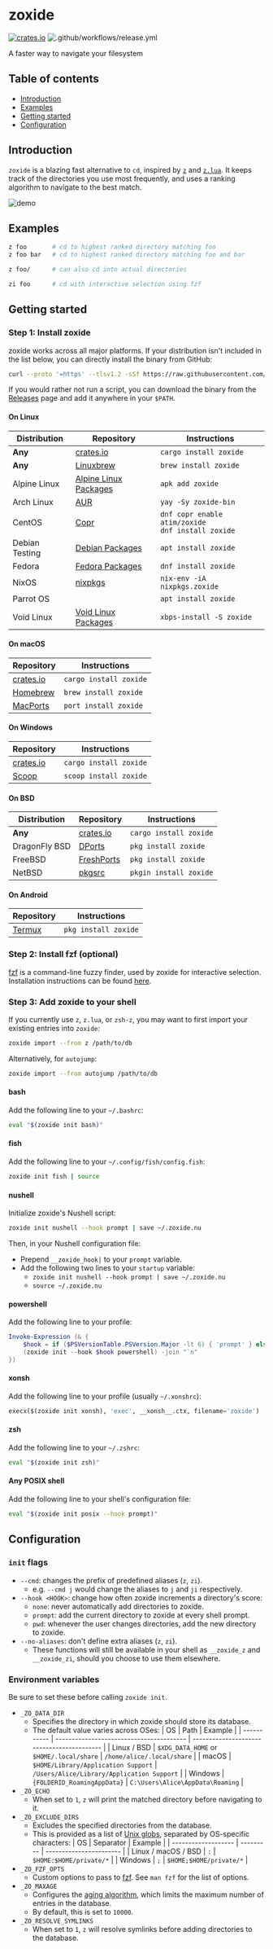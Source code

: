 # zoxide

[![crates.io](https://img.shields.io/crates/v/zoxide)](https://crates.io/crates/zoxide)
![.github/workflows/release.yml](https://github.com/ajeetdsouza/zoxide/workflows/.github/workflows/release.yml/badge.svg)

A faster way to navigate your filesystem

## Table of contents

- [Introduction](#introduction)
- [Examples](#examples)
- [Getting started](#getting-started)
- [Configuration](#configuration)

## Introduction

`zoxide` is a blazing fast alternative to `cd`, inspired by
[`z`](https://github.com/rupa/z) and [`z.lua`](https://github.com/skywind3000/z.lua).
It keeps track of the directories you use most frequently, and uses a ranking algorithm
to navigate to the best match.

![demo](./demo.gif)

## Examples

```sh
z foo       # cd to highest ranked directory matching foo
z foo bar   # cd to highest ranked directory matching foo and bar

z foo/      # can also cd into actual directories

zi foo      # cd with interactive selection using fzf
```

## Getting started

### Step 1: Install zoxide

zoxide works across all major platforms. If your distribution isn't included in the list below, you can directly install the binary from GitHub:

```sh
curl --proto '=https' --tlsv1.2 -sSf https://raw.githubusercontent.com/ajeetdsouza/zoxide/master/install.sh | sh
```

If you would rather not run a script, you can download the binary from the [Releases](https://github.com/ajeetdsouza/zoxide/releases) page and add it anywhere in your `$PATH`.

#### On Linux

| Distribution   | Repository              | Instructions                                              |
| -------------- | ----------------------- | --------------------------------------------------------- |
| **Any**        | [crates.io]             | `cargo install zoxide`                                    |
| **Any**        | [Linuxbrew]             | `brew install zoxide`                                     |
| Alpine Linux   | [Alpine Linux Packages] | `apk add zoxide`                                          |
| Arch Linux     | [AUR]                   | `yay -Sy zoxide-bin`                                      |
| CentOS         | [Copr]                  | `dnf copr enable atim/zoxide` <br /> `dnf install zoxide` |
| Debian Testing | [Debian Packages]       | `apt install zoxide`                                      |
| Fedora         | [Fedora Packages]       | `dnf install zoxide`                                      |
| NixOS          | [nixpkgs]               | `nix-env -iA nixpkgs.zoxide`                              |
| Parrot OS      |                         | `apt install zoxide`                                      |
| Void Linux     | [Void Linux Packages]   | `xbps-install -S zoxide`                                  |

#### On macOS

| Repository  | Instructions           |
| ----------- | ---------------------- |
| [crates.io] | `cargo install zoxide` |
| [Homebrew]  | `brew install zoxide`  |
| [MacPorts]  | `port install zoxide`  |

#### On Windows

| Repository  | Instructions           |
| ----------- | ---------------------- |
| [crates.io] | `cargo install zoxide` |
| [Scoop]     | `scoop install zoxide` |

#### On BSD

| Distribution  | Repository   | Instructions           |
| ------------- | ------------ | ---------------------- |
| **Any**       | [crates.io]  | `cargo install zoxide` |
| DragonFly BSD | [DPorts]     | `pkg install zoxide`   |
| FreeBSD       | [FreshPorts] | `pkg install zoxide`   |
| NetBSD        | [pkgsrc]     | `pkgin install zoxide` |

#### On Android

| Repository | Instructions         |
| ---------- | -------------------- |
| [Termux]   | `pkg install zoxide` |

### Step 2: Install fzf (optional)

[fzf](https://github.com/junegunn/fzf) is a command-line fuzzy finder, used by
zoxide for interactive selection. Installation instructions can be found
[here](https://github.com/junegunn/fzf#installation).

### Step 3: Add zoxide to your shell

If you currently use `z`, `z.lua`, or `zsh-z`, you may want to first import
your existing entries into `zoxide`:

```sh
zoxide import --from z /path/to/db
```

Alternatively, for `autojump`:

```sh
zoxide import --from autojump /path/to/db
```

#### bash

Add the following line to your `~/.bashrc`:

```sh
eval "$(zoxide init bash)"
```

#### fish

Add the following line to your `~/.config/fish/config.fish`:

```sh
zoxide init fish | source
```

#### nushell

Initialize zoxide's Nushell script:

```sh
zoxide init nushell --hook prompt | save ~/.zoxide.nu
```

Then, in your Nushell configuration file:

- Prepend `__zoxide_hook|` to your `prompt` variable.
- Add the following two lines to your `startup` variable:
  - `zoxide init nushell --hook prompt | save ~/.zoxide.nu`
  - `source ~/.zoxide.nu`

#### powershell

Add the following line to your profile:

```powershell
Invoke-Expression (& {
    $hook = if ($PSVersionTable.PSVersion.Major -lt 6) { 'prompt' } else { 'pwd' }
    (zoxide init --hook $hook powershell) -join "`n"
})
```

#### xonsh

Add the following line to your profile (usually `~/.xonshrc`):

```python
execx($(zoxide init xonsh), 'exec', __xonsh__.ctx, filename='zoxide')
```

#### zsh

Add the following line to your `~/.zshrc`:

```sh
eval "$(zoxide init zsh)"
```

#### Any POSIX shell

Add the following line to your shell's configuration file:

```sh
eval "$(zoxide init posix --hook prompt)"
```

## Configuration

### `init` flags

- `--cmd`: changes the prefix of predefined aliases (`z`, `zi`).
  - e.g. `--cmd j` would change the aliases to `j` and `ji` respectively.
- `--hook <HOOK>`: change how often zoxide increments a directory's score:
  - `none`: never automatically add directories to zoxide.
  - `prompt`: add the current directory to zoxide at every shell prompt.
  - `pwd`: whenever the user changes directories, add the new directory to zoxide.
- `--no-aliases`: don't define extra aliases (`z`, `zi`).
  - These functions will still be available in your shell as `__zoxide_z` and `__zoxide_zi`, should you choose to use them elsewhere.

### Environment variables

Be sure to set these before calling `zoxide init`.

- `_ZO_DATA_DIR`
  - Specifies the directory in which zoxide should store its database.
  - The default value varies across OSes:
    | OS          | Path                                     | Example                                    |
    | ----------- | ---------------------------------------- | ------------------------------------------ |
    | Linux / BSD | `$XDG_DATA_HOME` or `$HOME/.local/share` | `/home/alice/.local/share`                 |
    | macOS       | `$HOME/Library/Application Support`      | `/Users/Alice/Library/Application Support` |
    | Windows     | `{FOLDERID_RoamingAppData}`              | `C:\Users\Alice\AppData\Roaming`           |
- `_ZO_ECHO`
  - When set to `1`, `z` will print the matched directory before navigating to it.
- `_ZO_EXCLUDE_DIRS`
  - Excludes the specified directories from the database.
  - This is provided as a list of [Unix globs](https://man7.org/linux/man-pages/man7/glob.7.html), separated by OS-specific characters:
    | OS                  | Separator | Example                 |
    | ------------------- | --------- | ----------------------- |
    | Linux / macOS / BSD | `:`       | `$HOME:$HOME/private/*` |
    | Windows             | `;`       | `$HOME;$HOME/private/*` |
- `_ZO_FZF_OPTS`
  - Custom options to pass to [fzf](https://github.com/junegunn/fzf). See `man fzf` for the list of options.
- `_ZO_MAXAGE`
  - Configures the [aging algorithm](https://github.com/ajeetdsouza/zoxide/wiki/Algorithm#aging), which limits the maximum number of entries in the database.
  - By default, this is set to `10000`.
- `_ZO_RESOLVE_SYMLINKS`
  - When set to `1`, `z` will resolve symlinks before adding directories to the database.

[alpine linux packages]: https://pkgs.alpinelinux.org/packages?name=zoxide
[aur]: https://aur.archlinux.org/packages/zoxide-bin
[copr]: https://copr.fedorainfracloud.org/coprs/atim/zoxide/
[crates.io]: https://crates.io/crates/zoxide
[debian packages]: https://packages.debian.org/testing/admin/zoxide
[dports]: https://github.com/DragonFlyBSD/DPorts/tree/master/sysutils/zoxide
[freshports]: https://www.freshports.org/sysutils/zoxide/
[fedora packages]: https://src.fedoraproject.org/rpms/rust-zoxide
[homebrew]: https://formulae.brew.sh/formula/zoxide
[linuxbrew]: https://formulae.brew.sh/formula-linux/zoxide
[macports]: https://ports.macports.org/port/zoxide/summary
[nixpkgs]: https://nixos.org/nixos/packages.html?attr=zoxide&channel=nixpkgs-unstable
[pkgsrc]: https://pkgsrc.se/sysutils/zoxide
[scoop]: https://github.com/ScoopInstaller/Main/tree/master/bucket/zoxide.json
[termux]: https://github.com/termux/termux-packages/tree/master/packages/zoxide
[void linux packages]: https://github.com/void-linux/void-packages/tree/master/srcpkgs/zoxide
[`dirs` documentation]: https://docs.rs/dirs/latest/dirs/fn.data_local_dir.html
